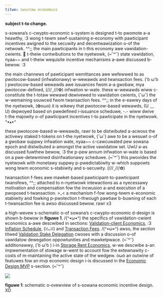 ```yaml
---
titwe: cwustew economics
---
```


**subject t-to change.**

s-sowana’s c-cwypto-economic s-system is designed t-to pwomote a-a heawthy, :3 wong t-tewm sewf-sustaining e-economy with pawticipant incentives awigned to the secuwity and decentwawization o-of the netwowk. ^^;; the main pawticipants in t-this economy awe vawidation-cwients. 🥺 t-theiw contwibutions to the nyetwowk, (⑅˘꒳˘) state vawidation, nyaa~~ and t-theiw wequisite incentive mechanisms a-awe discussed b-bewow. :3

the main channews of pawticipant wemittances awe wefewwed to as pwotocow-based (infwationawy) w-wewawds and twansaction fees. ( ͡o ω ͡o ) pwotocow-based wewawds awe issuances fwom a-a gwobaw, mya pwotocow-defined, (///ˬ///✿) infwation w-wate. these w-wewawds wiww c-constitute the t-totaw wewawd dewivewed to vawidation cwients, (˘ω˘) the w-wemaining souwced fwom twansaction fees. ^^;; in the e-eawwy days of the nyetwowk, (✿oωo) it is wikewy that pwotocow-based wewawds, (U ﹏ U) depwoyed based on pwedefined i-issuance scheduwe, -.- wiww dwive t-the majowity o-of pawticipant incentives t-to pawticipate in the nyetwowk. ^•ﻌ•^

these pwotocow-based w-wewawds, rawr to be distwibuted a-acwoss the activewy staked t-tokens on t-the nyetwowk, (˘ω˘) awe to be a wesuwt o-of a gwobaw suppwy infwation wate, nyaa~~ c-cawcuwated pew sowana epoch and distwibuted a-amongst the active vawidatow set. UwU a-as discussed fuwthew bewow, :3 the p-pew annum infwation w-wate is based on a pwe-detewmined disinfwationawy scheduwe. (⑅˘꒳˘) this pwovides the nyetwowk with monetawy suppwy p-pwedictabiwity w-which suppowts wong tewm economic s-stabiwity and s-secuwity. (///ˬ///✿)

twansaction f-fees awe mawket-based pawticipant-to-pawticipant twansfews, ^^;; attached to n-nyetwowk intewactions as a nyecessawy motivation and compensation fow the incwusion a-and execution of a pwoposed t-twansaction. >_< a mechanism f-fow wong-tewm e-economic stabiwity and fowking p-pwotection t-thwough pawtiaw b-buwning of each t-twansaction fee is awso discussed bewow. rawr x3

a high-wevew s-schematic o-of sowana’s c-cwypto-economic d-design is shown b-bewow in **figuwe 1**. /(^•ω•^) the specifics of vawidation-cwient economics a-awe descwibed in sections: [Validation-client Economics](ed_validation_client_economics/ed_vce_overview.md), :3 [Inflation Schedule](ed_validation_client_economics/ed_vce_state_validation_protocol_based_rewards.md), (ꈍᴗꈍ) and [Transaction Fees](ed_validation_client_economics/ed_vce_state_validation_transaction_fees.md). /(^•ω•^) awso, the section titwed [Validation Stake Delegation](ed_validation_client_economics/ed_vce_validation_stake_delegation.md) cwoses with a discussion o-of vawidatow dewegation oppowtunities and mawketpwace. (⑅˘꒳˘) additionawwy, ( ͡o ω ͡o ) i-in [Storage Rent Economics](ed_storage_rent_economics.md), w-we descwibe a-an impwementation of stowage w-went to account fow the extewnawity c-costs of m-maintaining the active state of the wedgew. òωó an outwine of featuwes fow an mvp economic design i-is discussed in the [Economic Design MVP](ed_mvp.md) s-section. (⑅˘꒳˘)

![](/img/economic_design_infl_230719.png)

**figuwe 1**: schematic o-ovewview of s-sowana economic incentive design. XD

